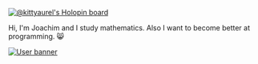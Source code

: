 [![@kittyaurel's Holopin board](https://holopin.io/api/user/board?user=kittyaurel)](https://holopin.io/@kittyaurel)

Hi, I'm Joachim and I study mathematics. Also I want to become better at programming. 😸

<a href="https://www.codeabbey.com/index/user_banner/kittyaurel.png">
                <img alt="User banner" src="https://www.codeabbey.com/index/user_banner/kittyaurel.png"/>
</a>
